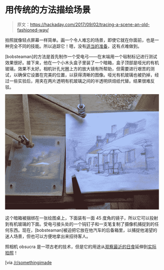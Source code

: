 # 用传统的方法描绘场景

> 原文：<https://hackaday.com/2017/09/02/tracing-a-scene-an-old-fashioned-way/>

拍照就像轻点屏幕一样简单。画一个令人难忘的场景，即使它就在你面前，也是一种完全不同的技能。所以追踪它！嗯，没有[适当的准备](http://imgur.com/gallery/tmgGc)，这有点难做到。

[bobsteaman]的方法是首先制作一个受电弓——在末端用一个毡制标记进行测试效果很好。接下来，他在一个小木头盒子里装了一个暗箱，盒子顶部是哑光的有机玻璃，效果不太好。相机针孔光圈上方的放大镜有所帮助，但需要进行艰苦的测试，以确保它设置在完美的位置，以获得清晰的图像。哑光有机玻璃也被扔掉，经过一些实验后，用夹在两片透明有机玻璃之间的半透明烘焙纸代替。结果很难反驳。

[![](img/76582e898a75e45c80d6493736f0fbc1.png)](https://hackaday.com/wp-content/uploads/2017/08/7gfswwz.jpg)

这个暗箱被捆绑在一张绘图桌上，下面装有一面 45 度角的镜子，所以它可以投射到有机玻璃的下面。受电弓接头处的一个钝钉子和一支笔复制了摄像机捕捉到的任何东西。现在，[bobsteaman]被迫把它放在他汽车的后备箱里，以捕捉他渴望的迷人场景，但也可以方便地拿出来招待客人。

照相机 obsucra 是一项古老的技术，但是它的用途从[观察最近的日食](http://hackaday.com/2017/08/18/catch-the-eclipse-with-a-wearable-pinhole-camera/)延伸到[实际拍照](http://hackaday.com/2012/10/25/a-beautiful-pinhole-camera-takes-wonderful-photos/)！

[via [/r/somethingimade](https://www.reddit.com/r/somethingimade/comments/6tmgct/ive_made_a_drawingmachine_pantograph_and/)